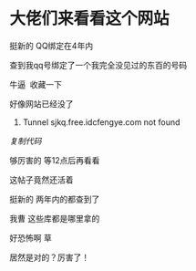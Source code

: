 # 大佬们来看看这个网站


挺新的 QQ绑定在4年内

查到我qq号绑定了一个我完全没见过的东百的号码

牛逼&nbsp;&nbsp;收藏一下

好像网站已经没了<br /><div class="blockcode"><div id="code_S6O"><ol><li>Tunnel sjkq.free.idcfengye.com not found</ol></div><em onclick="copycode($('code_S6O'));">复制代码</em></div>

够厉害的 等12点后再看看<img id="aimg_dl9lZ" onclick="zoom(this, this.src, 0, 0, 0)" class="zoom" src="https://cdn.jsdelivr.net/gh/hishis/forum-master/public/images/patch.gif" onmouseover="img_onmouseoverfunc(this)" onload="thumbImg(this)" border="0" alt="" />

这帖子竟然还活着 

挺新的 两年内的都查到了

我曹 这些库都是哪里拿的

好恐怖啊 草

居然是对的？厉害了！
